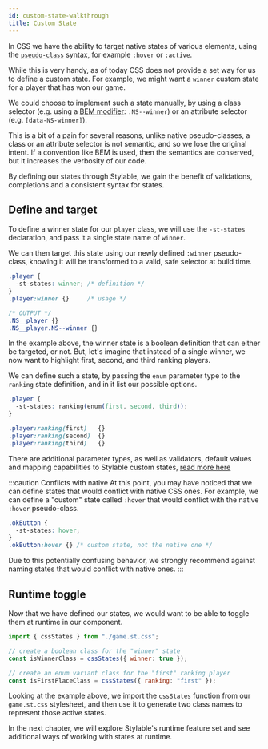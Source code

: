 ```yaml
---
id: custom-state-walkthrough
title: Custom State
---
```


In CSS we have the ability to target native states of various elements, using the [`pseudo-class`](https://developer.mozilla.org/en-US/docs/Web/CSS/Pseudo-classes) syntax, for example `:hover` or `:active`.

While this is very handy, as of today CSS does not provide a set way for us to define a custom state. For example, we might want a `winner` custom state for a player that has won our game.

We could choose to implement such a state manually, by using a class selector (e.g. using a [BEM modifier](http://getbem.com/naming/#modifier:~:text=block__elem%20%7B%20color%3A%20%23042%3B%20%7D-,Modifier,-Flags%20on%20blocks): `.NS--winner`) or an attribute selector (e.g. `[data-NS-winner]`).

This is a bit of a pain for several reasons, unlike native pseudo-classes, a class or an attribute selector is not semantic, and so we lose the original intent. If a convention like BEM is used, then the semantics are conserved, but it increases the verbosity of our code.

By defining our states through Stylable, we gain the benefit of validations, completions and a consistent syntax for states.

## Define and target

To define a winner state for our `player` class, we will use the `-st-states` declaration, and pass it a single state name of `winner`.

We can then target this state using our newly defined `:winner` pseudo-class, knowing it will be transformed to a valid, safe selector at build time.

<!-- prettier-ignore-start -->
```css
.player {
  -st-states: winner; /* definition */
}
.player:winner {}     /* usage */

/* OUTPUT */
.NS__player {}
.NS__player.NS--winner {}
```
<!-- prettier-ignore-end -->

In the example above, the winner state is a boolean definition that can either be targeted, or not. But, let's imagine that instead of a single winner, we now want to highlight first, second, and third ranking players.

We can define such a state, by passing the `enum` parameter type to the `ranking` state definition, and in it list our possible options.

<!-- prettier-ignore-start -->
```css
.player {
  -st-states: ranking(enum(first, second, third)); 
}

.player:ranking(first)   {}    
.player:ranking(second)  {}    
.player:ranking(third)   {}     
```
<!-- prettier-ignore-end -->

There are additional parameter types, as well as validators, default values and mapping capabilities to Stylable custom states, [read more here](../../references/pseudo-classes.md)

:::caution Conflicts with native
At this point, you may have noticed that we can define states that would conflict with native CSS ones. For example, we can define a "custom" state called `:hover` that would conflict with the native `:hover` pseudo-class.

<!-- prettier-ignore-start -->
```css
.okButton {
  -st-states: hover;
}
.okButton:hover {} /* custom state, not the native one */
```
<!-- prettier-ignore-end -->

Due to this potentially confusing behavior, we strongly recommend against naming states that would conflict with native ones.
:::

## Runtime toggle

Now that we have defined our states, we would want to be able to toggle them at runtime in our component.

```js
import { cssStates } from "./game.st.css";

// create a boolean class for the "winner" state
const isWinnerClass = cssStates({ winner: true });

// create an enum variant class for the "first" ranking player
const isFirstPlaceClass = cssStates({ ranking: "first" });
```

Looking at the example above, we import the `cssStates` function from our `game.st.css` stylesheet, and then use it to generate two class names to represent those active states.

In the next chapter, we will explore Stylable's runtime feature set and see additional ways of working with states at runtime.
